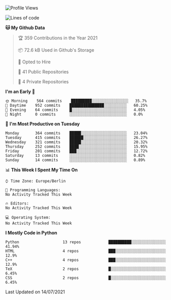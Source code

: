 <!--START_SECTION:waka-->
![Profile Views](http://img.shields.io/badge/Profile%20Views-0-blue)

![Lines of code](https://img.shields.io/badge/From%20Hello%20World%20I%27ve%20Written-136123%20lines%20of%20code-blue)

**🐱 My Github Data** 

> 🏆 359 Contributions in the Year 2021
 > 
> 📦 72.6 kB Used in Github's Storage 
 > 
> 💼 Opted to Hire
 > 
> 📜 41 Public Repositories 
 > 
> 🔑 4 Private Repositories  
 > 
**I'm an Early 🐤** 

```text
🌞 Morning    564 commits    █████████░░░░░░░░░░░░░░░░   35.7% 
🌆 Daytime    952 commits    ███████████████░░░░░░░░░░   60.25% 
🌃 Evening    64 commits     █░░░░░░░░░░░░░░░░░░░░░░░░   4.05% 
🌙 Night      0 commits      ░░░░░░░░░░░░░░░░░░░░░░░░░   0.0%

```
📅 **I'm Most Productive on Tuesday** 

```text
Monday       364 commits    █████░░░░░░░░░░░░░░░░░░░░   23.04% 
Tuesday      415 commits    ██████░░░░░░░░░░░░░░░░░░░   26.27% 
Wednesday    321 commits    █████░░░░░░░░░░░░░░░░░░░░   20.32% 
Thursday     252 commits    ████░░░░░░░░░░░░░░░░░░░░░   15.95% 
Friday       201 commits    ███░░░░░░░░░░░░░░░░░░░░░░   12.72% 
Saturday     13 commits     ░░░░░░░░░░░░░░░░░░░░░░░░░   0.82% 
Sunday       14 commits     ░░░░░░░░░░░░░░░░░░░░░░░░░   0.89%

```


📊 **This Week I Spent My Time On** 

```text
⌚︎ Time Zone: Europe/Berlin

💬 Programming Languages: 
No Activity Tracked This Week

🔥 Editors: 
No Activity Tracked This Week

💻 Operating System: 
No Activity Tracked This Week

```

**I Mostly Code in Python** 

```text
Python                   13 repos            ██████████░░░░░░░░░░░░░░░   41.94% 
HTML                     4 repos             ███░░░░░░░░░░░░░░░░░░░░░░   12.9% 
C++                      4 repos             ███░░░░░░░░░░░░░░░░░░░░░░   12.9% 
TeX                      2 repos             █░░░░░░░░░░░░░░░░░░░░░░░░   6.45% 
CSS                      2 repos             █░░░░░░░░░░░░░░░░░░░░░░░░   6.45%

```



 Last Updated on 14/07/2021
<!--END_SECTION:waka-->
